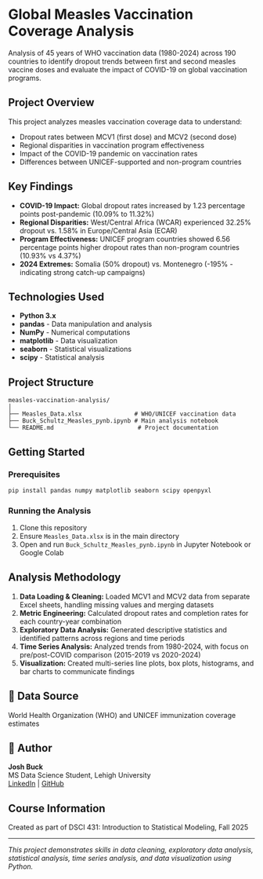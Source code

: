 # Global Measles Vaccination Coverage Analysis

Analysis of 45 years of WHO vaccination data (1980-2024) across 190 countries to identify dropout trends between first and second measles vaccine doses and evaluate the impact of COVID-19 on global vaccination programs.

## Project Overview

This project analyzes measles vaccination coverage data to understand:
- Dropout rates between MCV1 (first dose) and MCV2 (second dose)
- Regional disparities in vaccination program effectiveness
- Impact of the COVID-19 pandemic on vaccination rates
- Differences between UNICEF-supported and non-program countries

## Key Findings

- **COVID-19 Impact:** Global dropout rates increased by 1.23 percentage points post-pandemic (10.09% to 11.32%)
- **Regional Disparities:** West/Central Africa (WCAR) experienced 32.25% dropout vs. 1.58% in Europe/Central Asia (ECAR)
- **Program Effectiveness:** UNICEF program countries showed 6.56 percentage points higher dropout rates than non-program countries (10.93% vs 4.37%)
- **2024 Extremes:** Somalia (50% dropout) vs. Montenegro (-195% - indicating strong catch-up campaigns)

## Technologies Used

- **Python 3.x**
- **pandas** - Data manipulation and analysis
- **NumPy** - Numerical computations
- **matplotlib** - Data visualization
- **seaborn** - Statistical visualizations
- **scipy** - Statistical analysis

## Project Structure
```
measles-vaccination-analysis/
│
├── Measles_Data.xlsx               # WHO/UNICEF vaccination data
├── Buck_Schultz_Measles_pynb.ipynb # Main analysis notebook
└── README.md                        # Project documentation
```

## Getting Started

### Prerequisites
```bash
pip install pandas numpy matplotlib seaborn scipy openpyxl
```

### Running the Analysis
1. Clone this repository
2. Ensure `Measles_Data.xlsx` is in the main directory
3. Open and run `Buck_Schultz_Measles_pynb.ipynb` in Jupyter Notebook or Google Colab

## Analysis Methodology

1. **Data Loading & Cleaning:** Loaded MCV1 and MCV2 data from separate Excel sheets, handling missing values and merging datasets
2. **Metric Engineering:** Calculated dropout rates and completion rates for each country-year combination
3. **Exploratory Data Analysis:** Generated descriptive statistics and identified patterns across regions and time periods
4. **Time Series Analysis:** Analyzed trends from 1980-2024, with focus on pre/post-COVID comparison (2015-2019 vs 2020-2024)
5. **Visualization:** Created multi-series line plots, box plots, histograms, and bar charts to communicate findings

## 🔗 Data Source

World Health Organization (WHO) and UNICEF immunization coverage estimates

## 👤 Author

**Josh Buck**  
MS Data Science Student, Lehigh University  
[LinkedIn](https://www.linkedin.com/in/josh-buck) | [GitHub](https://github.com/Josh-Buck)

##  Course Information

Created as part of DSCI 431: Introduction to Statistical Modeling, Fall 2025

---

*This project demonstrates skills in data cleaning, exploratory data analysis, statistical analysis, time series analysis, and data visualization using Python.*
